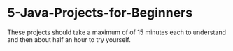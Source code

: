 # 5-Java-Projects-for-Beginners
These projects should take a maximum of of 15 minutes each to understand and then about half an hour to try yourself.
